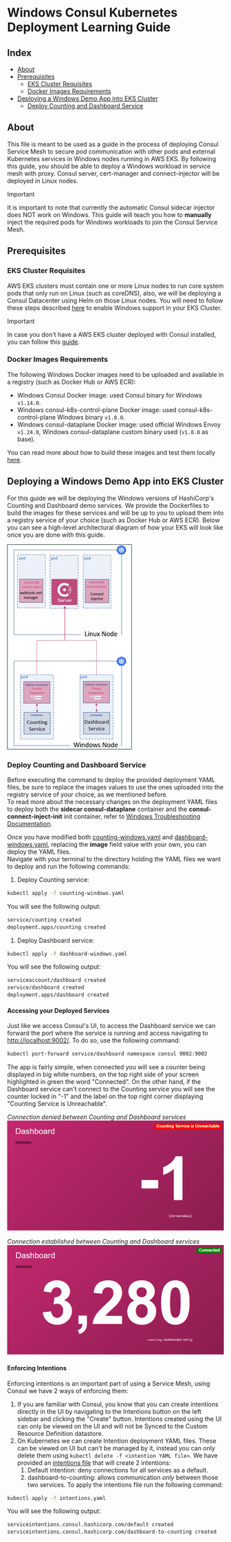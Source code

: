 # Windows Consul Kubernetes Deployment Learning Guide

## Index

- [About](#about)
- [Prerequisites](#prerequisites)
  - [EKS Cluster Requisites](#eks-cluster-requisites)
  - [Docker Images Requirements](#docker-images-requirements)
- [Deploying a Windows Demo App into EKS Cluster](#deploying-a-windows-demo-app-into-eks-cluster)
  - [Deploy Counting and Dashboard Service](#deploy-counting-and-dashboard-service)

## About

This file is meant to be used as a guide in the process of deploying Consul Service Mesh to secure pod communication with other pods and external Kubernetes services in Windows nodes running in AWS EKS. By following this guide, you should be able to deploy a Windows workload in service mesh with proxy. Consul server, cert-manager and connect-injector will be deployed in Linux nodes.
> [!IMPORTANT]
> It is important to note that currently the automatic Consul sidecar injector does NOT work on Windows. This guide will teach you how to **manually** inject the required pods for Windows workloads to join the Consul Service Mesh.

## Prerequisites

### EKS Cluster Requisites

AWS EKS clusters must contain one or more Linux nodes to run core system pods that only run on Linux (such as coreDNS), also, we will be deploying a Consul Datacenter using Helm on those Linux nodes. You will need to follow these steps described [here](https://docs.aws.amazon.com/eks/latest/userguide/windows-support.html) to enable Windows support in your EKS Cluster.  
> [!IMPORTANT]
> In case you don't have a AWS EKS cluster deployed with Consul installed, you can follow this [guide](./k8s-v1.0.x/helm-charts/README.md).

### Docker Images Requirements

The following Windows Docker images need to be uploaded and available in a registry (such as Docker Hub or AWS ECR):

- Windows Consul Docker image: used Consul binary for Windows `v1.14.0`.
- Windows consul-k8s-control-plane Docker image: used consul-k8s-control-plane Windows binary `v1.0.0`.
- Windows consul-dataplane Docker image: used official Windows Envoy `v1.24.0`, Windows consul-dataplane custom binary used (`v1.0.0` as base).

You can read more about how to build these images and test them locally [here](./k8s-v1.0.x/dockerfiles/README.md).

## Deploying a Windows Demo App into EKS Cluster

For this guide we will be deploying the Windows versions of HashiCorp's Counting and Dashboard demo services. We provide the Dockerfiles to build the images for these services and will be up to you to upload them into a registry service of your choice (such as Docker Hub or AWS ECR). Below you can see a high-level architectural diagram of how your EKS will look like once you are done with this guide.

![EKS cluster with Linux and Windows Nodes with Consul](k8s-v1.0.x/images/diagram.png)

### Deploy Counting and Dashboard Service

Before executing the command to deploy the provided deployment YAML files, be sure to replace the images values to use the ones uploaded into the registry service of your choice, as we mentioned before.  
To read more about the necessary changes on the deployment YAML files to deploy both the **sidecar consul-dataplane** container and the **consul-connect-inject-init** init container, refer to [Windows Troubleshooting Documentation](WindowsTroubleshooting.md).  

Once you have modified both [counting-windows.yaml](k8s-v1.0.x/deployments/windows/counting-windows.yaml) and [dashboard-windows.yaml](k8s-v1.0.x/deployments/windows/dashboard-windows.yaml), replacing the **image** field value with your own, you can deploy the YAML files.  
Navigate with your terminal to the directory holding the YAML files we want to deploy and run the following commands:

1. Deploy Counting service:  
  
  ```bash
  kubectl apply -f counting-windows.yaml
  ```
  
  You will see the following output:  
  
  ```bash
  service/counting created
  deployment.apps/counting created
  ```

1. Deploy Dashboard service:  

  ```bash
  kubectl apply -f dashboard-windows.yaml
  ```

  You will see the following output:  
  
  ```bash
  serviceaccount/dashboard created
  service/dashboard created
  deployment.apps/dashboard created
  ```

#### Accessing your Deployed Services

Just like we access Consul's UI, to access the Dashboard service we can forward the port where the service is running and access navigating to [http://localhost:9002/](http://localhost:9002/). To do so, use the following command:

```bash
kubectl port-forward service/dashboard namespace consul 9002:9002
```

The app is fairly simple, when connected you will see a counter being displayed in big white numbers, on the top right side of your screen highlighted in green the word "Connected". On the other hand, if the Dashboard service can't connect to the Counting service you will see the counter locked in "-1" and the label on the top right corner displaying "Counting Service is Unreachable".

*Connection denied between Counting and Dashboard services*
![Counting service unreachable](k8s-v1.0.x/images/connectionDenied.png)

*Connection established between Counting and Dashboard services*
![Connection Established](k8s-v1.0.x/images/connectionAllowed.png)

#### Enforcing Intentions

Enforcing intentions is an important part of using a Service Mesh, using Consul we have 2 ways of enforcing them:

1. If you are familiar with Consul, you know that you can create intentions directly in the UI by navigating to the Intentions button on the left sidebar and clicking the "Create" button. Intentions created using the UI can only be viewed on the UI and will not be Synced to the Custom Resource Definition datastore.
1. On Kubernetes we can create Intention deployment YAML files. These can be viewed on UI but can't be managed by it, instead you can only delete them using `kubectl delete -f <intention YAML file>`. We have provided an [intentions file](./k8s-v1.0.x/deployments/windows/intentions.yaml) that will create 2 intentions:  
    1. Default intention: deny connections for all services as a default.
    1. dashboard-to-counting: allows communication *only* between those two services.
To apply the intentions file run the following command:

```bash
kubectl apply -f intentions.yaml
```

You will see the following output:

```bash
serviceintentions.consul.hashicorp.com/default created
serviceintentions.consul.hashicorp.com/dashboard-to-counting created
```
